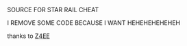 SOURCE FOR STAR RAIL CHEAT

I REMOVE SOME CODE BECAUSE I WANT HEHEHEHEHEHEH

thanks to 
<a href="https://github.com/Z4ee">Z4EE</a>
